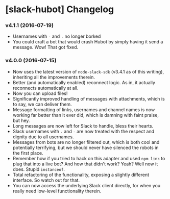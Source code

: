 # [slack-hubot] Changelog

### v4.1.1 (2016-07-19)
  * Usernames with `-` and `.` no longer borked
  * You could craft a bot that would crash Hubot by simply having it send a message. Wow! That got fixed.

### v4.0.0 (2016-07-15)

  * Now uses the latest version of `node-slack-sdk` (v3.4.1 as of this writing), inheriting all the improvements therein.
  * Better (and automatically enabled) reconnect logic. As in, it actually reconnects automatically at all.
  * Now you can upload files!
  * Significantly improved handling of messages with attachments, which is to say, we can deliver them.
  * Message formatting of links, usernames and channel names is now working far better than it ever did, which is damning with faint praise, but hey.
  * Long messages are now left for Slack to handle, bless their hearts.
  * Slack usernames with `.` and `-` are now treated with the respect and dignity due to all usernames.
  * Messages from bots are no longer filtered out, which is both cool and potentially terrifying, but we should never have silenced the robots in the first place.
  * Remember how if you tried to hack on this adapter and used `npm link` to plug that into a live bot? And how that didn't work? Yeah? Well now it does. Stupid `instanceof`.
  * Total refactoring of the functionality, exposing a slightly different interface. So watch out for that.
  * You can now access the underlying Slack client directly, for when you really need low-level functionality therein.
